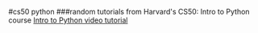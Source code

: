 #cs50 python
###random tutorials from Harvard's CS50: Intro to Python course
[Intro to Python video tutorial](https://par1.iv.ggtyler.dev/watch?v=MztLZWibctI&list=PLhQjrBD2T3817j24-GogXmWqO5Q5vYy0V&index=7)

